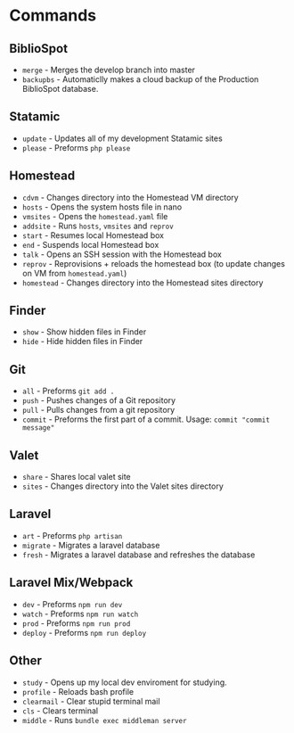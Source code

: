 # Commands

## BiblioSpot
* `merge` - Merges the develop branch into master
* `backupbs` - Automaticlly makes a cloud backup of the Production BiblioSpot database.

## Statamic
* `update` - Updates all of my development Statamic sites
* `please` - Preforms `php please`

## Homestead
* `cdvm` - Changes directory into the Homestead VM directory
* `hosts` - Opens the system hosts file in nano
* `vmsites` - Opens the `homestead.yaml` file
* `addsite` - Runs `hosts`, `vmsites` and `reprov`
* `start` - Resumes local Homestead box
* `end` - Suspends local Homestead box
* `talk` - Opens an SSH session with the Homestead box
* `reprov` - Reprovisions + reloads the homestead box (to update changes on VM from `homestead.yaml`)
* `homestead` - Changes directory into the Homestead sites directory

## Finder
* `show` - Show hidden files in Finder
* `hide` - Hide hidden files in Finder

## Git
* `all` - Preforms `git add .`
* `push` - Pushes changes of a Git repository
* `pull` - Pulls changes from a git repository
* `commit` - Preforms the first part of a commit. Usage: `commit "commit message"`

## Valet
* `share` - Shares local valet site
* `sites` - Changes directory into the Valet sites directory

## Laravel
* `art` - Preforms `php artisan`
* `migrate` - Migrates a laravel database
* `fresh` - Migrates a laravel database and refreshes the database

## Laravel Mix/Webpack
* `dev` - Preforms `npm run dev`
* `watch` - Preforms `npm run watch`
* `prod` - Preforms `npm run prod`
* `deploy` - Preforms `npm run deploy`

## Other
* `study` - Opens up my local dev enviroment for studying.
* `profile` - Reloads bash profile
* `clearmail` - Clear stupid terminal mail
* `cls` - Clears terminal
* `middle` - Runs `bundle exec middleman server`